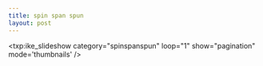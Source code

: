 ```yaml
---
title: spin span spun    
layout: post
---
```


<txp:ike_slideshow category="spinspanspun" loop="1" show="pagination" mode='thumbnails' />
